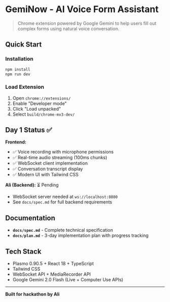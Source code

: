 # GemiNow - AI Voice Form Assistant

> Chrome extension powered by Google Gemini to help users fill out complex forms using natural voice conversation.

## Quick Start

### Installation
```bash
npm install
npm run dev
```

### Load Extension
1. Open `chrome://extensions/`
2. Enable "Developer mode"
3. Click "Load unpacked"
4. Select `build/chrome-mv3-dev/`

## Day 1 Status ✅

**Frontend:**
- ✅ Voice recording with microphone permissions
- ✅ Real-time audio streaming (100ms chunks)
- ✅ WebSocket client implementation
- ✅ Conversation transcript display
- ✅ Modern UI with Tailwind CSS

**Ali (Backend):** ⏳ Pending
- WebSocket server needed at `ws://localhost:8080`
- See `docs/spec.md` for full backend requirements

## Documentation

- **`docs/spec.md`** - Complete technical specification
- **`docs/plan.md`** - 3-day implementation plan with progress tracking

## Tech Stack

- Plasmo 0.90.5 + React 18 + TypeScript
- Tailwind CSS
- WebSocket API + MediaRecorder API
- Google Gemini 2.0 Flash (Live + Computer Use APIs)

---

**Built for hackathon by Ali**
